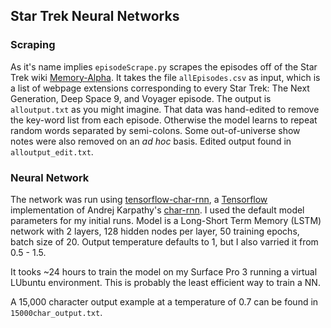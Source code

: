 ## Star Trek Neural Networks

### Scraping
As it's name implies `episodeScrape.py` scrapes the episodes off of the Star Trek wiki [Memory-Alpha](http://memory-alpha.wikia.com/wiki/Portal:Main). It takes the file `allEpisodes.csv` as input, which is a list of webpage extensions corresponding to every Star Trek: The Next Generation, Deep Space 9, and Voyager episode. The output is `alloutput.txt` as you might imagine. That data was hand-edited to remove the key-word list from each episode. Otherwise the model learns to repeat random words separated by semi-colons. Some out-of-universe show notes were also removed on an _ad hoc_ basis. Edited output found in `alloutput_edit.txt`.

### Neural Network

The network was run using [tensorflow-char-rnn](https://github.com/crazydonkey200/tensorflow-char-rnn), a [Tensorflow](https://www.tensorflow.org/) implementation of Andrej Karpathy's [char-rnn](https://github.com/karpathy/char-rnn). I used the default model parameters for my initial runs. Model is a Long-Short Term Memory (LSTM) network with 2 layers, 128 hidden nodes per layer, 50 training epochs, batch size of 20.  Output temperature defaults to 1, but I also varried it from 0.5 - 1.5.  

It tooks ~24 hours to train the model on my Surface Pro 3 running a virtual LUbuntu environment.  This is probably the least efficient way to train a NN.

A 15,000 character output example at a temperature of 0.7 can be found in `15000char_output.txt`.
